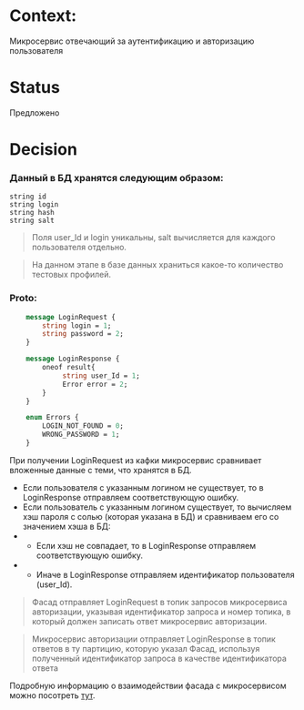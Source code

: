 # Context: 
Микросервис отвечающий за аутентификацию и авторизацию пользователя
# Status
Предложено
# Decision
### Данный в БД хранятся следующим образом: 

    string id
    string login
    string hash
    string salt

> Поля user_Id и login уникальны, salt вычисляется для каждого пользователя отдельно.  

> На данном этапе в базе данных храниться какое-то количество тестовых профилей.
### Proto: 
```proto
    message LoginRequest {
        string login = 1;
        string password = 2;
    }

    message LoginResponse {
        oneof result{
             string user_Id = 1;
             Error error = 2;
        }
    }    

    enum Errors {
        LOGIN_NOT_FOUND = 0;
        WRONG_PASSWORD = 1;
    }    
```
При получении LoginRequest из кафки микросервис сравнивает вложенные данные с теми, что хранятся в БД.
* Если пользователя с указанным логином не существует, то в LoginResponse отправляем соответствующую ошибку.
* Если пользователь с указанным логином существует, то вычисляем хэш пароля с солью (которая указана в БД) и сравниваем его со значением хэша в БД:
* - Если хэш не совпадает, то в LoginResponse отправляем соответствующую ошибку.
* - Иначе в LoginResponse отправляем идентификатор пользователя (user_Id).  
> Фасад отправляет LoginRequest в топик запросов микросервиса авторизации, указывая идентификатор запроса и номер топика, в который должен записать ответ микросервис авторизации.  

> Микросервис авторизации отправляет LoginResponse в топик ответов в ту партицию, которую указал Фасад, используя полученный идентификатор запроса в качестве идентификатора ответа

Подробную информацию о взаимодействии фасада с микросервисом можно посотреть [тут](https://github.com/seesharktwo/markershtern/blob/adrCommunicationBetweenMicroServices/CommunicationBetweenMicroservices.md).
